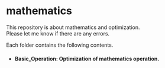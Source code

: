 # mathematics
This repository is about mathematics and optimization.  
Please let me know if there are any errors.  

Each folder contains the following contents.  
- #### Basic_Operation: Optimization of mathematics operation.
